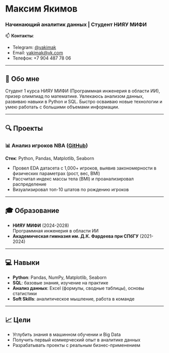 # Максим Якимов  
### Начинающий аналитик данных | Студент НИЯУ МИФИ  

📫 **Контакты**:  
- Telegram: [@yakimak](https://t.me/yakimak)  
- Email: yakimak@vk.com  
- Телефон: +7 904 487 78 06  

---

## 🚀 Обо мне  
Студент 1 курса НИЯУ МИФИ (Программная инженерия в области ИИ), призер олимпиад по математике. Увлекаюсь анализом данных, развиваю навыки в Python и SQL. Быстро осваиваю новые технологии и умею работать с большими объемами информации.  

---

## 🔍 Проекты  

### 📊 Анализ игроков NBA ([GitHub](https://github.com/yakimak/Analytics-NBA))  
**Стек**: Python, Pandas, Matplotlib, Seaborn  
- Провел EDA датасета с 1,000+ игроков, выявив закономерности в физических параметрах (рост, вес, BMI)  
- Рассчитал индекс массы тела (BMI) и проанализировал распределение  
- Визуализировал топ-10 штатов по рождению игроков  

---

## 🎓 Образование  
- **НИЯУ МИФИ** (2024-2028)  
  Программная инженерия в области ИИ  
- **Академическая гимназия им. Д.К. Фардеева при СПбГУ** (2021-2024)  

---

## 💻 Навыки  
- **Python**: Pandas, NumPy, Matplotlib, Seaborn  
- **SQL**: базовые знания, изучение на практике  
- **Анализ данных**: Excel (формулы, сводные таблицы), основы статистики  
- **Soft Skills**: аналитическое мышление, работа в команде  

---

## 📈 Цели  
- Углубить знания в машинном обучении и Big Data  
- Получить первый коммерческий опыт в аналитике данных  
- Разрабатывать проекты с реальным бизнес-применением  
